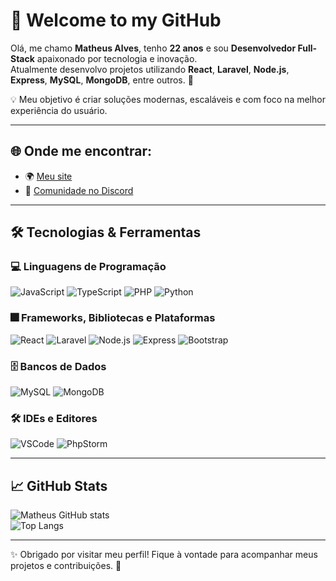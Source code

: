 # 👋 Welcome to my GitHub  

Olá, me chamo **Matheus Alves**, tenho **22 anos** e sou **Desenvolvedor Full-Stack** apaixonado por tecnologia e inovação.  
Atualmente desenvolvo projetos utilizando **React**, **Laravel**, **Node.js**, **Express**, **MySQL**, **MongoDB**, entre outros. 🚀  

💡 Meu objetivo é criar soluções modernas, escaláveis e com foco na melhor experiência do usuário.  

---

## 🌐 Onde me encontrar:
- 🌍 [Meu site](https://angrycode.com.br/)  
- 💬 [Comunidade no Discord](https://angrycode.com.br/discord)  

---

## 🛠️ Tecnologias & Ferramentas  

### 💻 Linguagens de Programação
![JavaScript](https://img.shields.io/badge/-JavaScript-F7DF1E?style=flat&logo=javascript&logoColor=000) 
![TypeScript](https://img.shields.io/badge/-TypeScript-3178C6?style=flat&logo=typescript&logoColor=fff) 
![PHP](https://img.shields.io/badge/-PHP-777BB4?style=flat&logo=php&logoColor=fff) 
![Python](https://img.shields.io/badge/-Python-3776AB?style=flat&logo=python&logoColor=fff)

### 🎆 Frameworks, Bibliotecas e Plataformas
![React](https://img.shields.io/badge/-React-61DAFB?style=flat&logo=react&logoColor=000) 
![Laravel](https://img.shields.io/badge/-Laravel-FF2D20?style=flat&logo=laravel&logoColor=fff) 
![Node.js](https://img.shields.io/badge/-Node.js-339933?style=flat&logo=node.js&logoColor=fff) 
![Express](https://img.shields.io/badge/-Express-000000?style=flat&logo=express&logoColor=fff) 
![Bootstrap](https://img.shields.io/badge/-Bootstrap-7952B3?style=flat&logo=bootstrap&logoColor=fff)

### 🗄️ Bancos de Dados
![MySQL](https://img.shields.io/badge/-MySQL-4479A1?style=flat&logo=mysql&logoColor=fff) 
![MongoDB](https://img.shields.io/badge/-MongoDB-47A248?style=flat&logo=mongodb&logoColor=fff)  

### 🛠️ IDEs e Editores
![VSCode](https://img.shields.io/badge/-VSCode-007ACC?style=flat&logo=visual-studio-code&logoColor=fff) 
![PhpStorm](https://img.shields.io/badge/-PhpStorm-000?style=flat&logo=phpstorm&logoColor=fff)

---

## 📈 GitHub Stats
![Matheus GitHub stats](https://github-readme-stats.vercel.app/api?username=matheus&show_icons=true&theme=tokyonight)  
![Top Langs](https://github-readme-stats.vercel.app/api/top-langs/?username=matheus&layout=compact&theme=tokyonight)

---

✨ Obrigado por visitar meu perfil! Fique à vontade para acompanhar meus projetos e contribuições. 🚀
